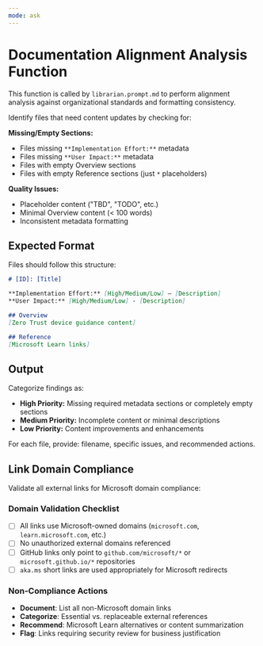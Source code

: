 ```yaml
---
mode: ask
---
```


# Documentation Alignment Analysis Function

This function is called by `librarian.prompt.md` to perform alignment analysis against organizational standards and formatting consistency.

Identify files that need content updates by checking for:

**Missing/Empty Sections:**
- Files missing `**Implementation Effort:**` metadata
- Files missing `**User Impact:**` metadata  
- Files with empty Overview sections
- Files with empty Reference sections (just `*` placeholders)

**Quality Issues:**
- Placeholder content ("TBD", "TODO", etc.)
- Minimal Overview content (< 100 words)
- Inconsistent metadata formatting

## Expected Format

Files should follow this structure:
```markdown
# [ID]: [Title]

**Implementation Effort:** [High/Medium/Low] – [Description]
**User Impact:** [High/Medium/Low] - [Description]

## Overview
[Zero Trust device guidance content]

## Reference
[Microsoft Learn links]
```

## Output

Categorize findings as:
- **High Priority:** Missing required metadata sections or completely empty sections
- **Medium Priority:** Incomplete content or minimal descriptions  
- **Low Priority:** Content improvements and enhancements

For each file, provide: filename, specific issues, and recommended actions.

## Link Domain Compliance

Validate all external links for Microsoft domain compliance:

### Domain Validation Checklist
- [ ] All links use Microsoft-owned domains (`microsoft.com`, `learn.microsoft.com`, etc.)
- [ ] No unauthorized external domains referenced
- [ ] GitHub links only point to `github.com/microsoft/*` or `microsoft.github.io/*` repositories
- [ ] `aka.ms` short links are used appropriately for Microsoft redirects

### Non-Compliance Actions
- **Document**: List all non-Microsoft domain links
- **Categorize**: Essential vs. replaceable external references  
- **Recommend**: Microsoft Learn alternatives or content summarization
- **Flag**: Links requiring security review for business justification